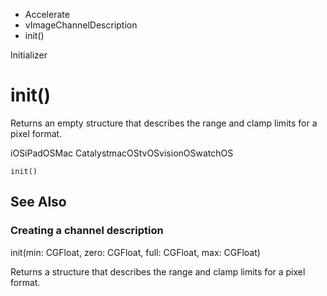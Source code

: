 

- Accelerate
- vImageChannelDescription
-  init() 

Initializer

# init()

Returns an empty structure that describes the range and clamp limits for a pixel format.

iOSiPadOSMac CatalystmacOStvOSvisionOSwatchOS

``` source
init()
```

## See Also

### Creating a channel description

init(min: CGFloat, zero: CGFloat, full: CGFloat, max: CGFloat)

Returns a structure that describes the range and clamp limits for a pixel format.

